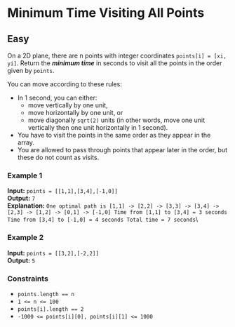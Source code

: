 # Minimum Time Visiting All Points

## Easy

On a 2D plane, there are n points with integer coordinates `points[i] = [xi, yi]`. Return the ***minimum time*** in seconds to visit all the points in the order given by `points`.

You can move according to these rules:

- In 1 second, you can either:
  - move vertically by one unit,
  - move horizontally by one unit, or
  - move diagonally `sqrt(2)` units (in other words, move one unit vertically then one unit horizontally in 1 second).
- You have to visit the points in the same order as they appear in the array.
- You are allowed to pass through points that appear later in the order, but these do not count as visits.

### Example 1

**Input:** `points = [[1,1],[3,4],[-1,0]]`\
**Output:** `7`\
**Explanation:** `One optimal path is [1,1] -> [2,2] -> [3,3] -> [3,4] -> [2,3] -> [1,2] -> [0,1] -> [-1,0]
Time from [1,1] to [3,4] = 3 seconds
Time from [3,4] to [-1,0] = 4 seconds
Total time = 7 seconds`\

### Example 2

**Input:** `points = [[3,2],[-2,2]]`\
**Output:** `5`

### Constraints

- `points.length == n`
- `1 <= n <= 100`
- `points[i].length == 2`
- `-1000 <= points[i][0], points[i][1] <= 1000`